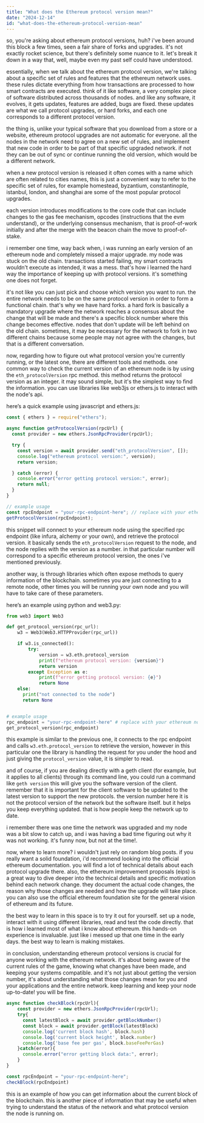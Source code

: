 ```yaml
---
title: "What does the Ethereum protocol version mean?"
date: "2024-12-14"
id: "what-does-the-ethereum-protocol-version-mean"
---
```


so, you're asking about ethereum protocol versions, huh? i've been around this block a few times, seen a fair share of forks and upgrades. it's not exactly rocket science, but there's definitely some nuance to it. let's break it down in a way that, well, maybe even my past self could have understood.

essentially, when we talk about the ethereum protocol version, we're talking about a specific set of rules and features that the ethereum network uses. these rules dictate everything from how transactions are processed to how smart contracts are executed. think of it like software, a very complex piece of software distributed across thousands of nodes. and like any software, it evolves, it gets updates, features are added, bugs are fixed. these updates are what we call protocol upgrades, or hard forks, and each one corresponds to a different protocol version.

the thing is, unlike your typical software that you download from a store or a website, ethereum protocol upgrades are not automatic for everyone. all the nodes in the network need to agree on a new set of rules, and implement that new code in order to be part of that specific upgraded network. if not they can be out of sync or continue running the old version, which would be a different network.

when a new protocol version is released it often comes with a name which are often related to cities names, this is just a convenient way to refer to the specific set of rules, for example homestead, byzantium, constantinople, istanbul, london, and shanghai are some of the most popular protocol upgrades.

each version introduces modifications to the core code that can include changes to the gas fee mechanism, opcodes (instructions that the evm understand), or the underlying consensus mechanism, that is proof-of-work initially and after the merge with the beacon chain the move to proof-of-stake.

i remember one time, way back when, i was running an early version of an ethereum node and completely missed a major upgrade. my node was stuck on the old chain. transactions started failing, my smart contracts wouldn’t execute as intended, it was a mess. that's how i learned the hard way the importance of keeping up with protocol versions. it's something one does not forget.

it's not like you can just pick and choose which version you want to run. the entire network needs to be on the same protocol version in order to form a functional chain. that's why we have hard forks. a hard fork is basically a mandatory upgrade where the network reaches a consensus about the change that will be made and there's a specific block number where this change becomes effective. nodes that don't update will be left behind on the old chain. sometimes, it may be necessary for the network to fork in two different chains because some people may not agree with the changes, but that is a different conversation.

now, regarding how to figure out what protocol version you're currently running, or the latest one, there are different tools and methods. one common way to check the current version of an ethereum node is by using the `eth_protocolVersion` rpc method. this method returns the protocol version as an integer. it may sound simple, but it's the simplest way to find the information. you can use libraries like web3js or ethers.js to interact with the node's api.

here’s a quick example using javascript and ethers.js:

```javascript
const { ethers } = require("ethers");

async function getProtocolVersion(rpcUrl) {
  const provider = new ethers.JsonRpcProvider(rpcUrl);

  try {
    const version = await provider.send("eth_protocolVersion", []);
    console.log("ethereum protocol version:", version);
    return version;

  } catch (error) {
    console.error("error getting protocol version:", error);
    return null;
  }
}

// example usage
const rpcEndpoint = "your-rpc-endpoint-here"; // replace with your ethereum node rpc endpoint
getProtocolVersion(rpcEndpoint);
```

this snippet will connect to your ethereum node using the specified rpc endpoint (like infura, alchemy or your own), and retrieve the protocol version. it basically sends the `eth_protocolVersion` request to the node, and the node replies with the version as a number. in that particular number will correspond to a specific ethereum protocol version, the ones i've mentioned previously.

another way, is through libraries which often expose methods to query information of the blockchain. sometimes you are just connecting to a remote node, other times you will be running your own node and you will have to take care of these parameters.

here’s an example using python and web3.py:

```python
from web3 import Web3

def get_protocol_version(rpc_url):
    w3 = Web3(Web3.HTTPProvider(rpc_url))

    if w3.is_connected():
        try:
            version = w3.eth.protocol_version
            print(f"ethereum protocol version: {version}")
            return version
        except Exception as e:
            print(f"error getting protocol version: {e}")
            return None
    else:
      print("not connected to the node")
      return None


# example usage
rpc_endpoint = "your-rpc-endpoint-here" # replace with your ethereum node rpc endpoint
get_protocol_version(rpc_endpoint)

```

this example is similar to the previous one, it connects to the rpc endpoint and calls `w3.eth.protocol_version` to retrieve the version, however in this particular one the library is handling the request for you under the hood and just giving the `protocol_version` value, it is simpler to read.

and of course, if you are dealing directly with a geth client (for example, but it applies to all clients) through its command line, you could run a command like `geth version` this will give you the software version of the client. remember that it is important for the client software to be updated to the latest version to support the new protocols. the version number here it is not the protocol version of the network but the software itself. but it helps you keep everything updated. that is how people keep the network up to date.

i remember there was one time the network was upgraded and my node was a bit slow to catch up, and i was having a bad time figuring out why it was not working. it's funny now, but not at the time!.

now, where to learn more? i wouldn't just rely on random blog posts. if you really want a solid foundation, i'd recommend looking into the official ethereum documentation. you will find a lot of technical details about each protocol upgrade there. also, the ethereum improvement proposals (eips) is a great way to dive deeper into the technical details and specific motivation behind each network change. they document the actual code changes, the reason why those changes are needed and how the upgrade will take place. you can also use the official ethereum foundation site for the general vision of ethereum and its future.

the best way to learn in this space is to try it out for yourself. set up a node, interact with it using different libraries, read and test the code directly. that is how i learned most of what i know about ethereum. this hands-on experience is invaluable. just like i messed up that one time in the early days. the best way to learn is making mistakes.

in conclusion, understanding ethereum protocol versions is crucial for anyone working with the ethereum network. it's about being aware of the current rules of the game, knowing what changes have been made, and keeping your systems compatible. and it's not just about getting the version number, it's about understanding what those changes mean for you and your applications and the entire network. keep learning and keep your node up-to-date! you will be fine.

```javascript
async function checkBlock(rpcUrl){
    const provider = new ethers.JsonRpcProvider(rpcUrl);
    try{
      const latestBlock = await provider.getBlockNumber()
      const block = await provider.getBlock(latestBlock)
      console.log('current block hash', block.hash)
      console.log('current block height', block.number)
      console.log('base fee per gas', block.baseFeePerGas)
    }catch(error){
      console.error("error getting block data:", error);
    }
}

const rpcEndpoint = "your-rpc-endpoint-here";
checkBlock(rpcEndpoint)
```

this is an example of how you can get information about the current block of the blockchain. this is another piece of information that may be useful when trying to understand the status of the network and what protocol version the node is running on.
